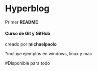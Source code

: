# Hyperblog

Primer **README**
#### Curso de Git y GitHub
creado por **michaelpaolo**

*incluye ejemplos en windows, linux y mac

#Disponible para todo
